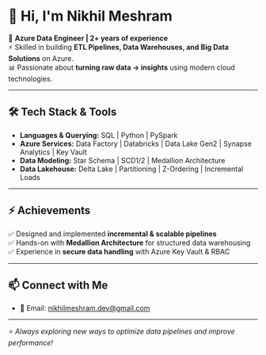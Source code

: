 # 👋 Hi, I'm Nikhil Meshram 

💼 **Azure Data Engineer | 2+ years of experience**  
⚡ Skilled in building **ETL Pipelines, Data Warehouses, and Big Data Solutions** on Azure.   
📊 Passionate about **turning raw data → insights** using modern cloud technologies.  

---

## 🛠️ Tech Stack & Tools  

- **Languages & Querying:** SQL | Python | PySpark  
- **Azure Services:** Data Factory | Databricks | Data Lake Gen2 | Synapse Analytics | Key Vault  
- **Data Modeling:** Star Schema | SCD1/2 | Medallion Architecture  
- **Data Lakehouse:** Delta Lake | Partitioning | Z-Ordering | Incremental Loads  

---

## ⚡ Achievements  

✅ Designed and implemented **incremental & scalable pipelines**  
✅ Hands-on with **Medallion Architecture** for structured data warehousing  
✅ Experience in **secure data handling** with Azure Key Vault & RBAC  

---

## 📫 Connect with Me  

- 📧 Email: nikhilmeshram.dev@gmail.com

---

⭐️ *Always exploring new ways to optimize data pipelines and improve performance!*  
